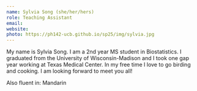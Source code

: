 ```yaml
---
name: Sylvia Song (she/her/hers)
role: Teaching Assistant
email: 
website: 
photo: https://ph142-ucb.github.io/sp25/img/sylvia.jpg
---
```


My name is Sylvia Song. I am a 2nd year MS student in Biostatistics. I graduated from the University of Wisconsin-Madison and I took one gap year working at Texas Medical Center. In my free time I love to go birding and cooking. I am looking forward to meet you all!

Also fluent in: Mandarin 